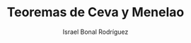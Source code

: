 ---
title: "Teoremas de Ceva y Menelao"
year: 2020
thumbnail: "assets/img/Logo-ommgto.png"
topic: "Geometría"
file: "assets/pdf/Teoremas-de-Ceva-y-Menelao.pdf"
author: "Israel Bonal Rodríguez"
level: "Avanzado"
alttext: "Coincideremos aquí."
---